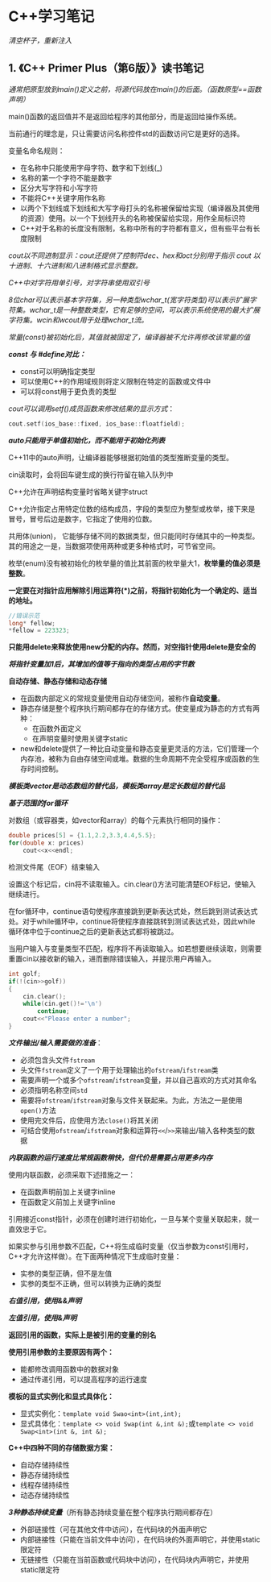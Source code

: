 # C++学习笔记

*清空杯子，重新注入*

## 1. 《C++ Primer Plus（第6版）》读书笔记



*通常把原型放到main()定义之前，将源代码放在main()的后面。（函数原型==函数声明）*



main()函数的返回值并不是返回给程序的其他部分，而是返回给操作系统。



当前通行的理念是，只让需要访问名称控件std的函数访问它是更好的选择。



变量名命名规则：

- 在名称中只能使用字母字符、数字和下划线(_)
- 名称的第一个字符不能是数字
- 区分大写字符和小写字符
- 不能将C++关键字用作名称
- 以两个下划线或下划线和大写字母打头的名称被保留给实现（编译器及其使用的资源）使用。以一个下划线开头的名称被保留给实现，用作全局标识符
- C++对于名称的长度没有限制，名称中所有的字符都有意义，但有些平台有长度限制



*cout以不同进制显示：cout还提供了控制符dec、hex和oct分别用于指示 cout 以十进制、十六进制和八进制格式显示整数。*



*C++中对字符用单引号，对字符串使用双引号*



*8位char可以表示基本字符集，另一种类型wchar_t(宽字符类型)可以表示扩展字符集。wchar_t是一种整数类型，它有足够的空间，可以表示系统使用的最大扩展字符集。wcin和wcout用于处理wchar_t流。*



*常量(const)被初始化后，其值就被固定了，编译器被不允许再修改该常量的值*



***const 与 #define对比：***

- const可以明确指定类型
- 可以使用C++的作用域规则将定义限制在特定的函数或文件中
- 可以将const用于更负责的类型





*cout可以调用setf()成员函数来修改结果的显示方式*：

```c++
cout.setf(ios_base::fixed, ios_base::floatfield);
```



***auto只能用于单值初始化，而不能用于初始化列表***



C++11中的auto声明，让编译器能够根据初始值的类型推断变量的类型。



cin读取时，会将回车键生成的换行符留在输入队列中



C++允许在声明结构变量时省略关键字struct



C++允许指定占用特定位数的结构成员，字段的类型应为整型或枚举，接下来是冒号，冒号后边是数字，它指定了使用的位数。



共用体(union)， 它能够存储不同的数据类型，但只能同时存储其中的一种类型。其的用途之一是，当数据项使用两种或更多种格式时，可节省空间。



枚举(enum)没有被初始化的枚举量的值比其前面的枚举量大1，**枚举量的值必须是整数**。



**一定要在对指针应用解除引用运算符(\*)之前，将指针初始化为一个确定的、适当的地址。**

```c++
//错误示范
long* fellow;
*fellow = 223323;
```



**只能用delete来释放使用new分配的内存。然而，对空指针使用delete是安全的**



***将指针变量加1后，其增加的值等于指向的类型占用的字节数***



**自动存储、静态存储和动态存储**

- 在函数内部定义的常规变量使用自动存储空间，被称作**自动变量**。
- 静态存储是整个程序执行期间都存在的存储方式。使变量成为静态的方式有两种：
  - 在函数外面定义
  - 在声明变量时使用关键字static
- new和delete提供了一种比自动变量和静态变量更灵活的方法，它们管理一个内存池，被称为自由存储空间或堆。数据的生命周期不完全受程序或函数的生存时间控制。



***模板类vector是动态数组的替代品，模板类array是定长数组的替代品***



***基于范围的for循环***

对数组（或容器类，如vector和array）的每个元素执行相同的操作：



```c++
double prices[5] = {1.1,2.2,3.3,4.4,5.5};
for(double x: prices)
    cout<<x<<endl;
```



检测文件尾（EOF）结束输入

设置这个标记后，cin将不读取输入。cin.clear()方法可能清楚EOF标记，使输入继续进行。



在for循环中，continue语句使程序直接跳到更新表达式处，然后跳到测试表达式处。对于while循环中，continue将使程序直接跳转到测试表达式处，因此while循环体中位于continue之后的更新表达式都将被跳过。



当用户输入与变量类型不匹配，程序将不再读取输入。如若想要继续读取，则需要重置cin以接收新的输入，进而删除错误输入，并提示用户再输入。



```c++
int golf;
if(!(cin>>golf))
{
    cin.clear();
    while(cin.get()!='\n')
        continue;
    cout<<"Please enter a number";
}
```



***文件输出/输入需要做的准备***：  

- 必须包含头文件`fstream`
- 头文件`fstream`定义了一个用于处理输出的`ofstream`/`ifstream`类
- 需要声明一个或多个`ofstream`/`ifstream`变量，并以自己喜欢的方式对其命名
- 必须指明名称空间`std`
- 需要将`ofstream`/`ifstream`对象与文件关联起来。为此，方法之一是使用`open()`方法
- 使用完文件后，应使用方法`close()`将其关闭
- 可结合使用`ofstream`/`ifstream`对象和运算符`<<`/`>>`来输出/输入各种类型的数据



***内联函数的运行速度比常规函数稍快，但代价是需要占用更多内存***



使用内联函数，必须采取下述措施之一：

- 在函数声明前加上关键字inline
- 在函数定义前加上关键字inline



引用接近const指针，必须在创建时进行初始化，一旦与某个变量关联起来，就一直效忠于它。



如果实参与引用参数不匹配，C++将生成临时变量（仅当参数为const引用时，C++才允许这样做）。在下面两种情况下生成临时变量：

- 实参的类型正确，但不是左值
- 实参的类型不正确，但可以转换为正确的类型



***右值引用，使用&&声明***

***左值引用，使用&声明***



**返回引用的函数，实际上是被引用的变量的别名**



**使用引用参数的主要原因有两个：**

- 能都修改调用函数中的数据对象
- 通过传递引用，可以提高程序的运行速度



**模板的显式实例化和显式具体化：**

- 显式实例化：`template void Swao<int>(int,int);`
- 显式具体化：`template <> void Swap(int &,int &);`或`template <> void Swap<int>(int &, int &);`



**C++中四种不同的存储数据方案：**

- 自动存储持续性
- 静态存储持续性
- 线程存储持续性
- 动态存储持续性



***3种静态持续变量***（所有静态持续变量在整个程序执行期间都存在）

- 外部链接性（可在其他文件中访问），在代码块的外面声明它
- 内部链接性（只能在当前文件中访问），在代码块的外面声明它，并使用static限定符
- 无链接性（只能在当前函数或代码块中访问），在代码块内声明它，并使用static限定符





